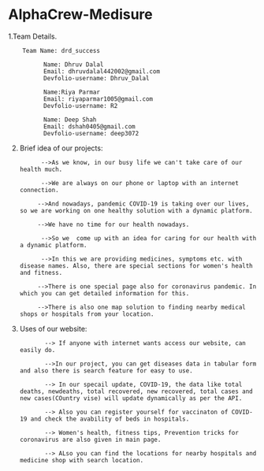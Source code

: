 # AlphaCrew-Medisure
1.Team Details.

	    Team Name: drd_success
            
              Name: Dhruv Dalal
              Email: dhruvdalal442002@gmail.com
              Devfolio-username: Dhruv_Dalal
              
              Name:Riya Parmar
              Email: riyaparmar1005@gmail.com
              Devfolio-username: R2

              Name: Deep Shah
              Email: dshah0405@gmail.com
              Devfolio-username: deep3072

2. Brief idea of our projects:

             -->As we know, in our busy life we can't take care of our health much. 
             
             -->We are always on our phone or laptop with an internet connection. 
            
            -->And nowadays, pandemic COVID-19 is taking over our lives, so we are working on one healthy solution with a dynamic platform.
            
            -->We have no time for our health nowadays. 
             
             -->So we  come up with an idea for caring for our health with a dynamic platform. 
             
             -->In this we are providing medicines, symptoms etc. with disease names. Also, there are special sections for women's health and fitness. 
            
            -->There is one special page also for coronavirus pandemic. In which you can get detailed information for this. 
            
            -->There is also one map solution to finding nearby medical shops or hospitals from your location.

3. Uses of our website:
              
              --> If anyone with internet wants access our website, can easily do.
              
              -->In our project, you can get diseases data in tabular form and also there is search feature for easy to use.
              
              --> In our specail update, COVID-19, the data like total deaths, newdeaths, total recovered, new recovered, total cases and new cases(COuntry vise) will update dynamically as per the API.
              
              --> Also you can register yourself for vaccinaton of COVID-19 and check the avability of beds in hospitals.
              
              --> Women's health, fitness tips, Prevention tricks for coronavirus are also given in main page.
              
              --> ALso you can find the locations for nearby hospitals and medicine shop with search location.
